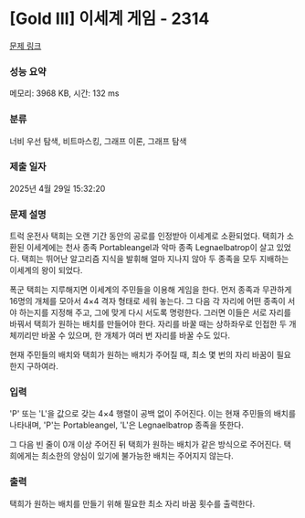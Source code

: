 # [Gold III] 이세계 게임 - 2314 

[문제 링크](https://www.acmicpc.net/problem/2314) 

### 성능 요약

메모리: 3968 KB, 시간: 132 ms

### 분류

너비 우선 탐색, 비트마스킹, 그래프 이론, 그래프 탐색

### 제출 일자

2025년 4월 29일 15:32:20

### 문제 설명

<p>트럭 운전사 택희는 오랜 기간 동안의 공로를 인정받아 이세계로 소환되었다. 택희가 소환된 이세계에는 천사 종족 Portableangel과 악마 종족 Legnaelbatrop이 살고 있었다. 택희는 뛰어난 알고리즘 지식을 발휘해 얼마 지나지 않아 두 종족을 모두 지배하는 이세계의 왕이 되었다.</p>

<p>폭군 택희는 지루해지면 이세계의 주민들을 이용해 게임을 한다. 먼저 종족과 무관하게 16명의 개체를 모아서 4×4 격자 형태로 세워 놓는다. 그 다음 각 자리에 어떤 종족이 서야 하는지를 지정해 주고, 그에 맞게 다시 서도록 명령한다. 그러면 이들은 서로 자리를 바꿔서 택희가 원하는 배치를 만들어야 한다. 자리를 바꿀 때는 상하좌우로 인접한 두 개체끼리만 바꿀 수 있으며, 한 개체가 여러 번 자리를 바꿀 수도 있다.</p>

<p>현재 주민들의 배치와 택희가 원하는 배치가 주어질 때, 최소 몇 번의 자리 바꿈이 필요한지 구하여라.</p>

### 입력 

 <p>'P' 또는 'L'을 값으로 갖는 4×4 행렬이 공백 없이 주어진다. 이는 현재 주민들의 배치를 나타내며, 'P'는 Portableangel, 'L'은 Legnaelbatrop 종족을 뜻한다.</p>

<p>그 다음 빈 줄이 0개 이상 주어진 뒤 택희가 원하는 배치가 같은 방식으로 주어진다. 택희에게는 최소한의 양심이 있기에 불가능한 배치는 주어지지 않는다.</p>

### 출력 

 <p>택희가 원하는 배치를 만들기 위해 필요한 최소 자리 바꿈 횟수를 출력한다.</p>

